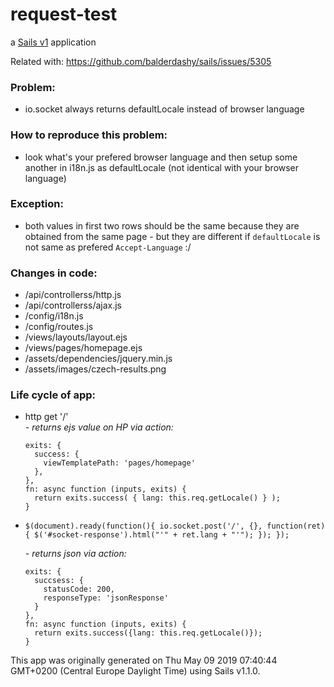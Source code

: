 # request-test

a [Sails v1](https://sailsjs.com) application


Related with: https://github.com/balderdashy/sails/issues/5305

### Problem:
+ io.socket always returns defaultLocale instead of browser language

### How to reproduce this problem:
+ look what's your prefered browser language and then setup some another in i18n.js as defaultLocale (not identical with your browser language)

### Exception:
+ both values in first two rows should be the same because they are obtained from the same page - but they are different if ``defaultLocale`` is not same as prefered ``Accept-Language`` :/

### Changes in code:

+ /api/controllerss/http.js
+ /api/controllerss/ajax.js
+ /config/i18n.js
+ /config/routes.js
+ /views/layouts/layout.ejs
+ /views/pages/homepage.ejs
+ /assets/dependencies/jquery.min.js
+ /assets/images/czech-results.png


### Life cycle of app: 
+ http get '/'  
  *- returns ejs value on HP via action:*
  ```
  exits: {
    success: {
      viewTemplatePath: 'pages/homepage'
    },
  },
  fn: async function (inputs, exits) {
    return exits.success( { lang: this.req.getLocale() } );
  }  
  ```

+ ``$(document).ready(function(){
  io.socket.post('/', {}, function(ret){
    $('#socket-response').html("'" + ret.lang + "'");
  });
});`` 

  *- returns json via action:*
  ```
  exits: {
    succsess: {
      statusCode: 200,
      responseType: 'jsonResponse'
    }
  },
  fn: async function (inputs, exits) {
    return exits.success({lang: this.req.getLocale()});
  }
  ```

This app was originally generated on Thu May 09 2019 07:40:44 GMT+0200 (Central Europe Daylight Time) using Sails v1.1.0.

<!-- Internally, Sails used [`sails-generate@1.16.8`](https://github.com/balderdashy/sails-generate/tree/v1.16.8/lib/core-generators/new). -->

<!--
Note:  Generators are usually run using the globally-installed `sails` CLI (command-line interface).  This CLI version is _environment-specific_ rather than app-specific, thus over time, as a project's dependencies are upgraded or the project is worked on by different developers on different computers using different versions of Node.js, the Sails dependency in its package.json file may differ from the globally-installed Sails CLI release it was originally generated with.  (Be sure to always check out the relevant [upgrading guides](https://sailsjs.com/upgrading) before upgrading the version of Sails used by your app.  If you're stuck, [get help here](https://sailsjs.com/support).)
-->

